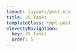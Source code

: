 ```yaml
---
layout: layouts/post.njk
title: JS Tasks
templateClass: tmpl-post
eleventyNavigation:
  key: JS Tasks
  order: 5
---
```


<script>
    var a = 5;
    var b = 10;
    var result;
    var myName = 'Olena';
    var myLastName = 'Sakhno';
    result = a + b;
    console.log('addition=' + result);
    result = a - b;
    console.log('subtraction=' + result);
    result = a * b;
    console.log('multiplication=' + result);
    result = a / b;
    console.log('division=' + result);
    result = a % b;
    console.log('modulus=' + result);
    console.log('My full name is' + ' ' + myName + myLastName);




</script>